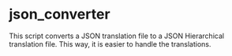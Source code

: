 # json_converter

This script converts a JSON translation file to a JSON Hierarchical translation file. This way, it is easier to handle the translations.
